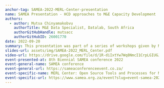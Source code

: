 ```yaml
---
anchor-tag: SAMEA-2022-MERL-Center-presentation
name: SAMEA Presentation - HCD approaches to M&E Capacity Development
authors:
  - author: Mutsa Chinyamakobvu
    authorTitle: M&E Data Specialist, Datalab, South Africa
    authorGitHubHandle: mutsacc 
    authorGitHubID: 26001770
date: 2022-09-20
summary: This presentation was part of a series of workshops given by MERL Center members at the 8th Biennial South African Monitoring and Evaluation Association conference. The title of the session was _MERL Center - Open Source Tools and Processes for M&E_ and it provided participants with an introduction to open source MERL tools, processes and approaches, including for data science, human centered design, and MERL in general. Mutsa's presentation focuses specifically on Human Centered Design approaches to M&E Capacity Development and draws from her extensive experience in this space.
slides-url: assets/img/SAMEA-2022_MERL_Center.pdf
video-url: https://drive.google.com/file/d/1R-diIxtYw7Wq8NmcI1CrpLGIUGJ8PdFu/preview
event-presented-at: 8th Biennial SAMEA conference 2022
event-general-name: SAMEA conference
event-general-url: https://sameaconferenceevent.co.za/
event-specific-name: MERL Center: Open Source Tools and Processes for M&E
event-specific-url: https://www.samea.org.za/event?slug=event-samea-2022-conference
---
```

